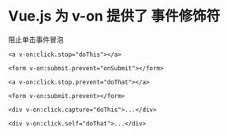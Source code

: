 # Vue.js 为 v-on 提供了 事件修饰符
阻止单击事件冒泡
```
<a v-on:click.stop="doThis"></a>
```
<!-- 提交事件不再重载页面 -->
```
<form v-on:submit.prevent="onSubmit"></form>
```
<!-- 修饰符可以串联  -->
```
<a v-on:click.stop.prevent="doThat"></a>
```
<!-- 只有修饰符 -->
```
<form v-on:submit.prevent></form>
```
<!-- 添加事件侦听器时使用事件捕获模式 -->
```
<div v-on:click.capture="doThis">...</div>
```
<!-- 只当事件在该元素本身（比如不是子元素）触发时触发回调 -->
```
<div v-on:click.self="doThat">...</div>
```
